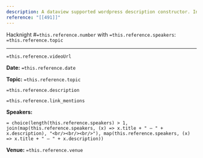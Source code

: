 ```yaml
---
description: A dataview supported wordpress description constructor. Inserted hacknight reference will populate the necessary structured text for wordpress page.
reference: "[[491]]"
---
```


Hacknight #`=this.reference.number` with `=this.reference.speakers`: `=this.reference.topic`

---

`=this.reference.videoUrl `

**Date:** `=this.reference.date `

**Topic:** `=this.reference.topic`

`=this.reference.description `

`=this.reference.link_mentions `


**Speakers:**

`= choice(length(this.reference.speakers) > 1, join(map(this.reference.speakers, (x) => x.title + " – " + x.description), "<br/><br/><br/>"), map(this.reference.speakers, (x) => x.title + " – " + x.description))`


**Venue:** `=this.reference.venue`
